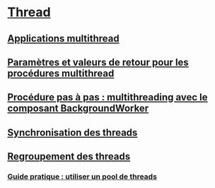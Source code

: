 # [Thread](index.md)
## [Applications multithread](multithreaded-applications.md)
## [Paramètres et valeurs de retour pour les procédures multithread](parameters-and-return-values-for-multithreaded-procedures.md)
## [Procédure pas à pas : multithreading avec le composant BackgroundWorker](walkthrough-multithreading-with-the-backgroundworker-component.md)
## [Synchronisation des threads](thread-synchronization.md)
## [Regroupement des threads](thread-pooling.md)
### [Guide pratique : utiliser un pool de threads](how-to-use-a-thread-pool.md)
